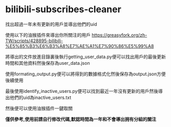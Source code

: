 # bilibili-subscribes-cleaner
找出超過一年未有更新的用戶並導出他們的uid

使用以下的油猴插件來導出你所關注的用戶
<https://greasyfork.org/zh-TW/scripts/428895-bilibili-%E5%85%B3%E6%B3%A8%E7%AE%A1%E7%90%86%E5%99%A8>

將導出的文件放進目錄裏後執行getting_user_data.py便可以找出用戶的最後更新時間和其他資料然後保存為user_data.json

使用formating_output.py便可以將得到的數據格式化然後保存為output.json方便後續使用

最後使用identify_inactive_users.py便可以找到最近一年沒有更新的用戶然後導出他們的uid為inactive_users.txt

然後便可以使用油猴插件一鍵取關

**僅供參考,使用前請自行修改代碼,默認時間為一年和不會導出拥有分組的關注**
